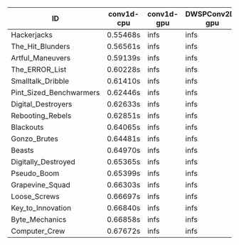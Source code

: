 |ID|conv1d-cpu|conv1d-gpu|DWSPConv2D-gpu|gemm-gpu|avg|
|-|-|-|-|-|-|
|Hackerjacks|0.55468s|infs|infs|4.46576s|infs|
|The_Hit_Blunders|0.56561s|infs|infs|4.40280s|infs|
|Artful_Maneuvers|0.59139s|infs|infs|4.52021s|infs|
|The_ERROR_List|0.60228s|infs|infs|4.45230s|infs|
|Smalltalk_Dribble|0.61410s|infs|infs|4.40417s|infs|
|Pint_Sized_Benchwarmers|0.62446s|infs|infs|4.45859s|infs|
|Digital_Destroyers|0.62633s|infs|infs|4.46060s|infs|
|Rebooting_Rebels|0.62851s|infs|infs|4.38984s|infs|
|Blackouts|0.64065s|infs|infs|4.47958s|infs|
|Gonzo_Brutes|0.64481s|infs|infs|4.47130s|infs|
|Beasts|0.64970s|infs|infs|4.39419s|infs|
|Digitally_Destroyed|0.65365s|infs|infs|4.40385s|infs|
|Pseudo_Boom|0.65399s|infs|infs|4.39467s|infs|
|Grapevine_Squad|0.66303s|infs|infs|4.49951s|infs|
|Loose_Screws|0.66697s|infs|infs|4.40167s|infs|
|Key_to_Innovation|0.66840s|infs|infs|4.38640s|infs|
|Byte_Mechanics|0.66858s|infs|infs|4.48826s|infs|
|Computer_Crew|0.67672s|infs|infs|4.47967s|infs|
